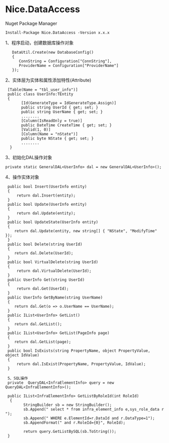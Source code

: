 # Nice.DataAccess
 

Nuget Package Manager   

    Install-Package Nice.DataAccess -Version x.x.x      
            
 1、程序启动，创建数据库操作对象
    
    
       DataUtil.Create(new DatabaseConfig()
       {
          ConnString = Configuration["ConnString"],
          ProviderName = Configuration["ProviderName"]
       });
    
        

   
2、实体层为实体和属性添加特性(Attribute) 
    
     [Table(Name = "tbl_user_info")]        
     public class UserInfo:TEntity       
     {      
           [Id(GenerateType = IdGenerateType.Assign)]   
           public string UserId { get; set; }   
           public string UserName { get; set; }  
           ........
           [Column(IsReadOnly = true)]
           public DateTime CreateTime { get; set; }
           [Valid(1, 0)]
           [Column(Name = "nState")]
           public byte NState { get; set; }
           ........
      }          
  
  
  3、初始化DAL操作对象    
    
    private static GeneralDAL<UserInfo> dal = new GeneralDAL<UserInfo>();     
  
  4、操作实体对象
            
     public bool Insert(UserInfo entity)
     {
         return dal.Insert(entity);
     }
     public bool Update(UserInfo entity)
     {
         return dal.Update(entity);
     }
     public bool UpdateState(UserInfo entity)
     {
        return dal.Update(entity, new string[] { "NState", "ModifyTime" });
     }
     public bool Delete(string UserId)
     {
        return dal.Delete(UserId);
     }
     public bool VirtualDelete(string UserId)
     {
         return dal.VirtualDelete(UserId);
     }
     public UserInfo Get(string UserId)
     {
         return dal.Get(UserId);
     }
     public UserInfo GetByName(string UserName)
     {
        return dal.Get(o => o.UserName == UserName);
     }
     public IList<UserInfo> GetList()
     {
        return dal.GetList();
     }
     public IList<UserInfo> GetList(PageInfo page)
     {
        return dal.GetList(page);
     }
     public bool IsExists(string PropertyName, object PropertyValue, object IdValue)
     {
         return dal.IsExist(PropertyName, PropertyValue, IdValue);
     }
     
     5、SQL操作  
     private  QueryDAL<InfraElementInfo> query = new QueryDAL<InfraElementInfo>();
     
     public IList<InfraElementInfo> GetListByRoleId(int RoleId)
      {
            StringBuilder sb = new StringBuilder();
            sb.Append(" select * from infra_element_info e,sys_role_data r ");
            sb.Append(" WHERE e.ElementId=r.DataId and r.DataType=1");
            sb.AppendFormat(" and r.RoleId={0}", RoleId);

            return query.GetListBySQL(sb.ToString());
     }
